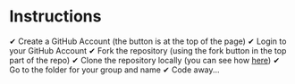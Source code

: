 # Instructions

✔ Create a GitHub Account (the button is at the top of the page)
✔ Login to your GitHub Account
✔ Fork the repository (using the fork button in the top part of the repo)
✔ Clone the repository locally (you can see how [here](https://services.github.com/on-demand/github-desktop/clone-repository-github-desktop))
✔ Go to the folder for your group and name
✔ Code away...
